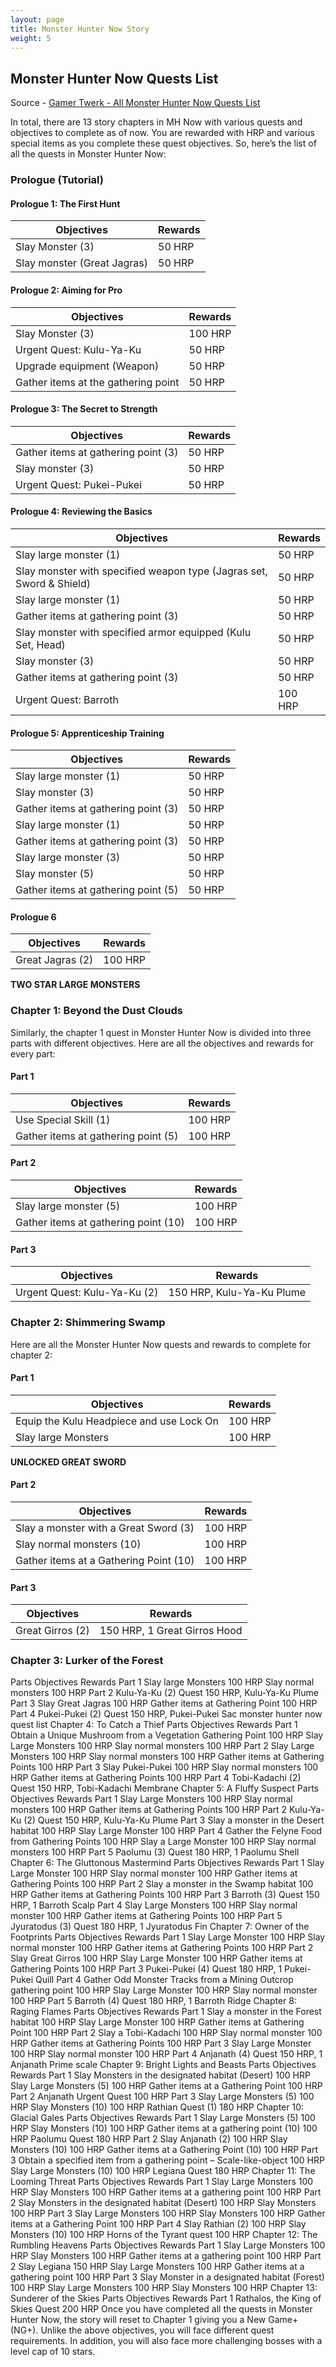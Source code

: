 ```yaml
---
layout: page
title: Monster Hunter Now Story
weight: 5
---
```


## Monster Hunter Now Quests List

Source - [Gamer Twerk - All Monster Hunter Now Quests List](https://gamertweak.com/monster-hunter-now-quests-list/)

In total, there are 13 story chapters in MH Now with various quests and objectives to complete as of now. You are rewarded with HRP and various special items as you complete these quest objectives. So, here’s the list of all the quests in Monster Hunter Now:

### Prologue (Tutorial)

#### Prologue 1: The First Hunt

| Objectives | Rewards |
| ---------- | ------- |
| Slay Monster (3) | 50 HRP |
| Slay monster (Great Jagras) | 50 HRP |

#### Prologue 2: Aiming for Pro

| Objectives | Rewards |
| ---------- | ------- |
| Slay Monster (3) | 100 HRP |
| Urgent Quest: Kulu-Ya-Ku | 50 HRP |
| Upgrade equipment (Weapon) | 50 HRP |
| Gather items at the gathering point | 50 HRP |

#### Prologue 3: The Secret to Strength

| Objectives | Rewards |
| ---------- | ------- |
| Gather items at gathering point (3) | 50 HRP |
| Slay monster (3) | 50 HRP |
| Urgent Quest: Pukei-Pukei | 50 HRP |

#### Prologue 4: Reviewing the Basics

| Objectives | Rewards |
| ---------- | ------- |
| Slay large monster (1) | 50 HRP |
| Slay monster with specified weapon type (Jagras set, Sword & Shield) | 50 HRP |
| Slay large monster (1) | 50 HRP |
| Gather items at gathering point (3) | 50 HRP |
| Slay monster with specified armor equipped (Kulu Set, Head) | 50 HRP |
| Slay monster (3) | 50 HRP |
| Gather items at gathering point (3) | 50 HRP |
| Urgent Quest: Barroth | 100 HRP |

#### Prologue 5: Apprenticeship Training

| Objectives | Rewards |
| ---------- | ------- |
| Slay large monster (1) | 50 HRP |
| Slay monster (3) | 50 HRP |
| Gather items at gathering point (3) | 50 HRP |
| Slay large monster (1) | 50 HRP |
| Gather items at gathering point (3) | 50 HRP |
| Slay large monster (3) | 50 HRP |
| Slay monster (5) | 50 HRP |
| Gather items at gathering point (5) | 50 HRP |

#### Prologue 6

| Objectives | Rewards |
| ---------- | ------- |
| Great Jagras (2) | 100 HRP |

**TWO STAR LARGE MONSTERS**

### Chapter 1: Beyond the Dust Clouds

Similarly, the chapter 1 quest in Monster Hunter Now is divided into three parts with different objectives. Here are all the objectives and rewards for every part:

#### Part 1

| Objectives | Rewards |
| ---------- | ------- |
| Use Special Skill (1) | 100 HRP |
| Gather items at gathering point (5) | 100 HRP |

#### Part 2

| Objectives | Rewards |
| ---------- | ------- |
| Slay large monster (5) | 100 HRP |
| Gather items at gathering point (10) | 100 HRP |


#### Part 3

| Objectives | Rewards |
| ---------- | ------- |
| Urgent Quest: Kulu-Ya-Ku (2) | 150 HRP, Kulu-Ya-Ku Plume |

### Chapter 2: Shimmering Swamp

Here are all the Monster Hunter Now quests and rewards to complete for chapter 2:

#### Part 1

| Objectives | Rewards |
| ---------- | ------- |
| Equip the Kulu Headpiece and use Lock On | 100 HRP |
| Slay large Monsters | 100 HRP |

**UNLOCKED GREAT SWORD**

#### Part 2

| Objectives | Rewards |
| ---------- | ------- |
| Slay a monster with a Great Sword (3) | 100 HRP |
| Slay normal monsters (10) | 100 HRP |
| Gather items at a Gathering Point (10) | 100 HRP |

#### Part 3

| Objectives | Rewards |
| ---------- | ------- |
| Great Girros (2) | 150 HRP, 1 Great Girros Hood |

### Chapter 3: Lurker of the Forest

Parts	Objectives	Rewards
Part 1	Slay large Monsters	100 HRP
Slay normal monsters	100 HRP
Part 2	Kulu-Ya-Ku (2) Quest	150 HRP, Kulu-Ya-Ku Plume
Part 3	Slay Great Jagras	100 HRP
Gather items at Gathering Point	100 HRP
Part 4	Pukei-Pukei (2) Quest	150 HRP, Pukei-Pukei Sac
monster hunter now quest list
Chapter 4: To Catch a Thief
Parts	Objectives	Rewards
Part 1	Obtain a Unique Mushroom from a Vegetation Gathering Point	100 HRP
Slay Large Monsters	100 HRP
Slay normal monsters	100 HRP
Part 2	Slay Large Monsters	100 HRP
Slay normal monsters	100 HRP
Gather items at Gathering Points	100 HRP
Part 3	Slay Pukei-Pukei	100 HRP
Slay normal monsters	100 HRP
Gather items at Gathering Points	100 HRP
Part 4	Tobi-Kadachi (2) Quest	150 HRP, Tobi-Kadachi Membrane
Chapter 5: A Fluffy Suspect
Parts	Objectives	Rewards
Part 1	Slay Large Monsters	100 HRP
Slay normal monsters	100 HRP
Gather items at Gathering Points	100 HRP
Part 2	Kulu-Ya-Ku (2) Quest	150 HRP, Kulu-Ya-Ku Plume
Part 3	Slay a monster in the Desert habitat	100 HRP
Slay Large Monster	100 HRP
Part 4	Gather the Felyne Food from Gathering Points	100 HRP
Slay a Large Monster	100 HRP
Slay normal monsters	100 HRP
Part 5	Paolumu (3) Quest	180 HRP, 1 Paolumu Shell
Chapter 6: The Gluttonous Mastermind
Parts	Objectives	Rewards
Part 1	Slay Large Monster	100 HRP
Slay normal monster	100 HRP
Gather items at Gathering Points	100 HRP
Part 2	Slay a monster in the Swamp habitat	100 HRP
Gather items at Gathering Points	100 HRP
Part 3	Barroth (3) Quest	150 HRP, 1 Barroth Scalp
Part 4	Slay Large Monsters	100 HRP
Slay normal monster	100 HRP
Gather items at Gathering Points	100 HRP
Part 5	Jyuratodus (3) Quest	180 HRP, 1 Jyuratodus Fin
Chapter 7: Owner of the Footprints
Parts	Objectives	Rewards
Part 1	Slay Large Monster	100 HRP
Slay normal monster	100 HRP
Gather items at Gathering Points	100 HRP
Part 2	Slay Great Girros	100 HRP
Slay Large Monster	100 HRP
Gather items at Gathering Points	100 HRP
Part 3	Pukei-Pukei (4) Quest	180 HRP, 1 Pukei-Pukei Quill
Part 4	Gather Odd Monster Tracks from a Mining Outcrop gathering point	100 HRP
Slay Large Monster	100 HRP
Slay normal monster	100 HRP
Part 5	Barroth (4) Quest	180 HRP, 1 Barroth Ridge
Chapter 8: Raging Flames
Parts	Objectives	Rewards
Part 1	Slay a monster in the Forest habitat	100 HRP
Slay Large Monster	100 HRP
Gather items at Gathering Point	100 HRP
Part 2	Slay a Tobi-Kadachi	100 HRP
Slay normal monster	100 HRP
Gather items at Gathering Points	100 HRP
Part 3	Slay Large Monster	100 HRP
Slay normal monster	100 HRP
Part 4	Anjanath (4) Quest	150 HRP, 1 Anjanath Prime scale
Chapter 9: Bright Lights and Beasts
Parts	Objectives	Rewards
Part 1	Slay Monsters in the designated habitat (Desert)	100 HRP
Slay Large Monsters (5)	100 HRP
Gather items at a Gathering Point	100 HRP
Part 2	Anjanath Urgent Quest	100 HRP
Part 3	Slay Large Monsters (5)	100 HRP
Slay Monsters (10)	100 HRP
Rathian Quest (1)	180 HRP
Chapter 10: Glacial Gales
Parts	Objectives	Rewards
Part 1	Slay Large Monsters (5)	100 HRP
Slay Monsters (10)	100 HRP
Gather items at a gathering point (10)	100 HRP
Paolumu Quest	180 HRP
Part 2	Slay Anjanath (2)	100 HRP
Slay Monsters (10)	100 HRP
Gather items at a Gathering Point (10)	100 HRP
Part 3	Obtain a specified item from a gathering point – Scale-like-object	100 HRP
Slay Large Monsters (10)	100 HRP
Legiana Quest	180 HRP
Chapter 11: The Looming Threat
Parts	Objectives	Rewards
Part 1	Slay Large Monsters	100 HRP
Slay Monsters	100 HRP
Gather items at a gathering point	100 HRP
Part 2	Slay Monsters in the designated habitat (Desert)	100 HRP
Slay Monsters	100 HRP
Part 3	Slay Large Monsters	100 HRP
Slay Monsters	100 HRP
Gather items at a Gathering Point	100 HRP
Part 4	Slay Rathian (2)	100 HRP
Slay Monsters (10)	100 HRP
Horns of the Tyrant quest	100 HRP
Chapter 12: The Rumbling Heavens
Parts	Objectives	Rewards
Part 1	Slay Large Monsters	100 HRP
Slay Monsters	100 HRP
Gather items at a gathering point	100 HRP
Part 2	Slay Legiana	150 HRP
Slay Large Monsters	100 HRP
Gather items at a gathering point	100 HRP
Part 3	Slay Monster in a designated habitat (Forest)	100 HRP
Slay Large Monsters	100 HRP
Slay Monsters	100 HRP
Chapter 13: Sunderer of the Skies
Parts	Objectives	Rewards
Part 1	Rathalos, the King of Skies Quest	200 HRP
Once you have completed all the quests in Monster Hunter Now, the story will reset to Chapter 1 giving you a New Game+ (NG+). Unlike the above objectives, you will face different quest requirements. In addition, you will also face more challenging bosses with a level cap of 10 stars.
